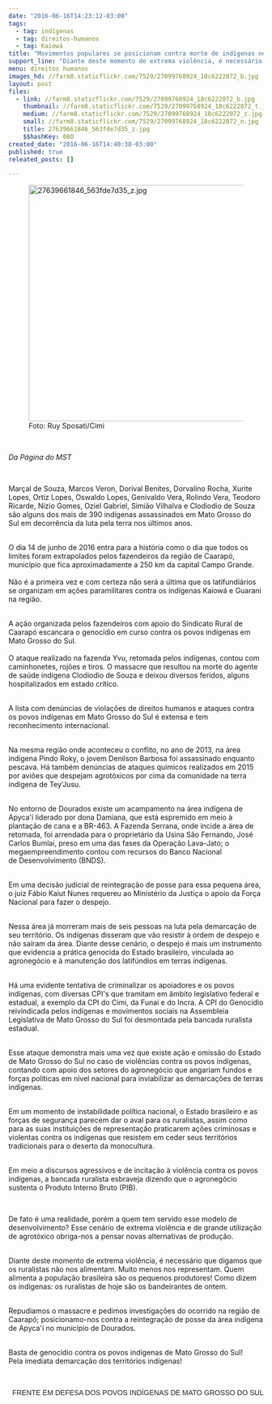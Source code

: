 ```yaml
---
date: "2016-06-16T14:23:12-03:00"
tags:
  - tag: indígenas
  - tag: direitos-humanos
  - tag: Kaiowá
title: "Movimentos populares se posicionam contra morte de indígenas no MT "
support_line: "Diante deste momento de extrema violência, é necessário que digamos que os ruralistas não nos alimentam. Muito menos nos representam."
menu: direitos humanos
images_hd: //farm8.staticflickr.com/7529/27099768924_18c6222072_b.jpg
layout: post
files:
  - link: //farm8.staticflickr.com/7529/27099768924_18c6222072_b.jpg
    thumbnail: //farm8.staticflickr.com/7529/27099768924_18c6222072_t.jpg
    medium: //farm8.staticflickr.com/7529/27099768924_18c6222072_z.jpg
    small: //farm8.staticflickr.com/7529/27099768924_18c6222072_n.jpg
    title: 27639661846_563fde7d35_z.jpg
    $$hashKey: 08O
created_date: "2016-06-16T14:40:38-03:00"
published: true
releated_posts: []

---
```

<figure class="image"><img alt="27639661846_563fde7d35_z.jpg" height="466" src="//farm8.staticflickr.com/7529/27099768924_18c6222072_b.jpg" width="700" />
<figcaption>Foto: Ruy Sposati/Cimi</figcaption>
</figure>

<p>&nbsp;</p>

<p><em>Da P&aacute;gina do MST&nbsp;</em></p>

<p>&nbsp;</p>

<p>Mar&ccedil;al de Souza, Marcos Veron, Dorival Benites, Dorvalino Rocha, Xurite Lopes, Ortiz Lopes, Oswaldo Lopes, Genivaldo Vera, Rolindo Vera, Teodoro Ricarde, N&iacute;zio Gomes, Oziel Gabriel, Simi&atilde;o Vilhalva e Clodiodio de Souza s&atilde;o alguns dos mais de 390 ind&iacute;genas assassinados em Mato Grosso do Sul em decorr&ecirc;ncia da luta pela terra nos &uacute;ltimos anos.</p>

<p><br />
O dia 14 de junho de 2016 entra para a hist&oacute;ria como o dia que todos os limites foram extrapolados pelos fazendeiros da regi&atilde;o de Caarap&oacute;, munic&iacute;pio que fica aproximadamente a&nbsp;250 km da capital Campo Grande.<br />
<br />
N&atilde;o &eacute; a primeira vez e com certeza n&atilde;o ser&aacute; a &uacute;ltima que os latifundi&aacute;rios se organizam em a&ccedil;&otilde;es paramilitares contra os ind&iacute;genas Kaiow&aacute; e Guarani na regi&atilde;o.</p>

<p><br />
A a&ccedil;&atilde;o organizada pelos fazendeiros com apoio do Sindicato Rural de Caarap&oacute; escancara o genoc&iacute;dio em curso contra os povos ind&iacute;genas em Mato Grosso do Sul.<br />
<br />
O ataque realizado na fazenda Yvu, retomada pelos ind&iacute;genas, contou com caminhonetes, roj&otilde;es e tiros. O massacre&nbsp;que resultou na morte do agente de sa&uacute;de ind&iacute;gena Clodiodio de Souza e deixou diversos feridos, alguns hospitalizados em estado cr&iacute;tico.</p>

<p><br />
A lista com&nbsp;den&uacute;ncias&nbsp;de viola&ccedil;&otilde;es&nbsp;de direitos humanos e ataques&nbsp;contra os povos ind&iacute;genas em Mato Grosso do Sul &eacute; extensa e tem reconhecimento internacional.</p>

<p><br />
Na mesma regi&atilde;o onde aconteceu o conflito, no ano de 2013, na &aacute;rea ind&iacute;gena Pindo Roky, o jovem Denilson Barbosa foi assassinado enquanto pescava. H&aacute; tamb&eacute;m den&uacute;ncias de ataques&nbsp;qu&iacute;micos realizados em 2015 por avi&otilde;es que despejam agrot&oacute;xicos por cima da comunidade na terra ind&iacute;gena de Tey&#39;Jusu.</p>

<p><br />
No entorno de Dourados existe um acampamento na &aacute;rea ind&iacute;gena de Apyca&#39;&iacute; liderado por dona Damiana, que est&aacute; espremido em meio &agrave; planta&ccedil;&atilde;o de cana e a BR-463. A Fazenda Serrana, onde incide a &aacute;rea de retomada, foi arrendada para o propriet&aacute;rio da Usina S&atilde;o Fernando, Jos&eacute; Carlos Bumlai, preso em uma das fases da Opera&ccedil;&atilde;o Lava-Jato; o megaempreendimento contou com recursos do Banco Nacional de&nbsp;Desenvolvimento (BNDS).</p>

<p><br />
Em uma decis&atilde;o judicial de reintegra&ccedil;&atilde;o de posse para essa pequena &aacute;rea, o juiz F&aacute;bio Kaiut Nunes requereu ao Minist&eacute;rio da Justi&ccedil;a o apoio da For&ccedil;a Nacional para fazer o despejo.</p>

<p><br />
Nessa &aacute;rea j&aacute; morreram mais de seis pessoas na luta pela demarca&ccedil;&atilde;o de seu territ&oacute;rio. Os ind&iacute;genas disseram que v&atilde;o resistir &agrave; ordem de despejo e n&atilde;o sa&iacute;ram da &aacute;rea. Diante desse cen&aacute;rio, o despejo &eacute; mais um instrumento que evidencia a pr&aacute;tica genocida do Estado brasileiro, vinculada ao agroneg&oacute;cio e &agrave; manuten&ccedil;&atilde;o dos latif&uacute;ndios em terras ind&iacute;genas.</p>

<p><br />
H&aacute; uma evidente tentativa de criminalizar os apoiadores e os povos ind&iacute;genas, com diversas CPI&#39;s que tramitam em &acirc;mbito legislativo federal e estadual, a exemplo da CPI do Cimi, da Funai e do Incra. A CPI do Genoc&iacute;dio reivindicada pelos ind&iacute;genas e movimentos sociais na Assembleia Legislativa de Mato Grosso do Sul foi desmontada pela bancada ruralista estadual.</p>

<p><br />
Esse ataque demonstra mais uma vez que existe a&ccedil;&atilde;o e omiss&atilde;o do Estado de Mato Grosso do Sul no caso de viol&ecirc;ncias contra os povos ind&iacute;genas, contando com apoio dos setores do agroneg&oacute;cio que angariam fundos e for&ccedil;as pol&iacute;ticas em n&iacute;vel nacional para inviabilizar as demarca&ccedil;&otilde;es de terras ind&iacute;genas.</p>

<p><br />
Em um momento de instabilidade pol&iacute;tica nacional, o Estado brasileiro e as for&ccedil;as de seguran&ccedil;a parecem dar o aval para os ruralistas, assim como para as suas institui&ccedil;&otilde;es de representa&ccedil;&atilde;o praticarem a&ccedil;&otilde;es criminosas e violentas contra os ind&iacute;genas que resistem em ceder seus territ&oacute;rios tradicionais para o deserto da monocultura.</p>

<p><br />
Em meio a discursos agressivos e de incita&ccedil;&atilde;o &agrave; viol&ecirc;ncia contra os povos ind&iacute;genas, a bancada ruralista esbraveja dizendo que o agroneg&oacute;cio sustenta o Produto Interno Bruto (PIB).</p>

<p>&nbsp;</p>

<p>De fato &eacute; uma realidade, por&eacute;m a quem tem servido esse modelo de desenvolvimento? Esse cen&aacute;rio de extrema viol&ecirc;ncia e de grande utiliza&ccedil;&atilde;o de agrot&oacute;xico obriga-nos a pensar novas alternativas de produ&ccedil;&atilde;o.&nbsp;</p>

<p><br />
Diante deste momento de extrema viol&ecirc;ncia, &eacute; necess&aacute;rio que digamos que os ruralistas n&atilde;o nos alimentam. Muito menos nos representam. Quem alimenta a popula&ccedil;&atilde;o brasileira s&atilde;o os pequenos produtores! Como dizem os ind&iacute;genas: os ruralistas de hoje s&atilde;o os bandeirantes de ontem.</p>

<p><br />
Repudiamos o massacre e pedimos investiga&ccedil;&otilde;es do ocorrido na regi&atilde;o de Caarap&oacute;; posicionamo-nos contra a reintegra&ccedil;&atilde;o de posse da &aacute;rea ind&iacute;gena de Apyca&#39;&iacute; no munic&iacute;pio de Dourados.</p>

<p><br />
Basta de genoc&iacute;dio contra os povos ind&iacute;genas de Mato Grosso do Sul!<br />
Pela imediata demarca&ccedil;&atilde;o dos territ&oacute;rios ind&iacute;genas!</p>

<p>&nbsp;</p>

<p style="color: rgb(34, 34, 34); font-family: arial, sans-serif; font-size: 12.8px; line-height: normal; margin: 0px 0px 6px; text-align: right;"><font color="#1d2129" face="helvetica, arial, sans-serif"><span style="font-size: 14px; line-height: 19.32px;">FRENTE EM DEFESA DOS POVOS IND&Iacute;GENAS DE MATO GROSSO DO SUL</span></font></p>

<div class="yj6qo ajU" style="cursor: pointer; outline: none; padding: 10px 0px; width: 22px; margin: 2px 0px 0px; color: rgb(34, 34, 34); font-family: arial, sans-serif; font-size: 12.8px; line-height: normal; text-align: right;">&nbsp;</div>

<p><br />
&nbsp;</p>
